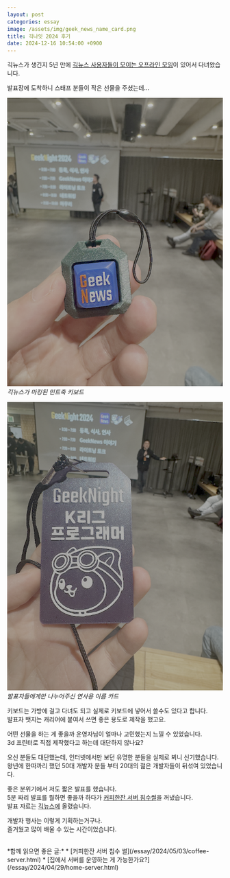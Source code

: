```yaml
---
layout: post
categories: essay
image: /assets/img/geek_news_name_card.png
title: 긱나잇 2024 후기
date: 2024-12-16 10:54:00 +0900
---
```


긱뉴스가 생긴지 5년 만에 [긱뉴스 사용자들이 모이는 오프라인 모임](https://news.hada.io/blog/geeknight)이 있어서 다녀왔습니다.

발표장에 도착하니 스태프 분들이 작은 선물을 주셨는데...

![긱뉴스가 마킹된 민트축 키보드](/assets/img/geek_news_keyboard.png)  
*긱뉴스가 마킹된 민트축 키보드*

![K리그 프로그래머가 달린 연사용 카드](/assets/img/geek_news_name_card.png)  
*발표자들에게만 나누어주신 연사용 이름 카드*

키보드는 가방에 걸고 다녀도 되고 실제로 키보드에 넣어서 쓸수도 있다고 합니다.  
발표자 뱃지는 캐리어에 붙여서 쓰면 좋은 용도로 제작을 했고요.

어떤 선물을 하는 게 좋을까 운영자님이 얼마나 고민했는지 느낄 수 있었습니다.  
3d 프린터로 직접 제작했다고 하는데 대단하지 않나요?

오신 분들도 대단했는데, 인터넷에서만 보던 유명한 분들을 실제로 뵈니 신기했습니다.  
왕년에 한따까리 했던 50대 개발자 분들 부터 20대의 젊은 개발자들이 뒤섞여 있었습니다.

좋은 분위기에서 저도 짧은 발표를 했습니다.  
5분 짜리 발표를 뭘하면 좋을까 하다가 [커피한잔 서버 침수썰](/essay/2024/05/03/coffee-server.html)을 꺼냈습니다.  
발표 자료는 [긱뉴스에](https://news.hada.io/topic?id=18274) 올렸습니다.

개발자 행사는 이렇게 기획하는거구나.  
즐거웠고 많이 배울 수 있는 시간이었습니다.

<br>
*함께 읽으면 좋은 글:*
* [커피한잔 서버 침수 썰](/essay/2024/05/03/coffee-server.html)
* [집에서 서버를 운영하는 게 가능한가요?](/essay/2024/04/29/home-server.html)